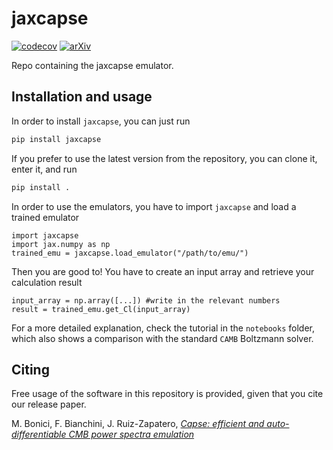 # jaxcapse
[![codecov](https://codecov.io/gh/CosmologicalEmulators/jaxcapse/graph/badge.svg?token=D6VJ14G46U)](https://codecov.io/gh/CosmologicalEmulators/jaxcapse)
[![arXiv](https://img.shields.io/badge/arXiv-2307.14339-b31b1b.svg)](https://arxiv.org/abs/2307.14339)

Repo containing the jaxcapse emulator.

## Installation and usage

In order to install `jaxcapse`, you can just run

```bash
pip install jaxcapse
```

If you prefer to use the latest version from the repository, you can clone it, enter it, and run

```bash
pip install .
```

In order to use the emulators, you have to import `jaxcapse` and load a trained emulator

```python3
import jaxcapse
import jax.numpy as np
trained_emu = jaxcapse.load_emulator("/path/to/emu/")
```
Then you are good to! You have to create an input array and retrieve your calculation result

```python3
input_array = np.array([...]) #write in the relevant numbers
result = trained_emu.get_Cl(input_array)
```

For a more detailed explanation, check the tutorial in the `notebooks` folder, which also shows a comparison with the standard `CAMB` Boltzmann solver.

## Citing

Free usage of the software in this repository is provided, given that you cite our release paper.

M. Bonici, F. Bianchini, J. Ruiz-Zapatero, [_Capse: efficient and auto-differentiable CMB power spectra emulation_](https://arxiv.org/abs/2307.14339)

